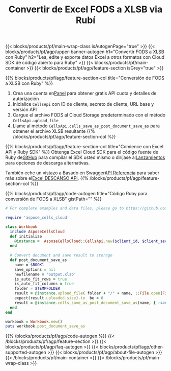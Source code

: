 ﻿---
title:  Convertir de Excel FODS a XLSB via Rubí
description: Cree, edite o convierta archivos Excel con REST API y Ruby SDK de código abierto
url: /es/ruby/conversion/fods-to-xlsb/
family: cells
platformtag: ruby
feature: conversion
informat: FODS
outformat: XLSB
platform: Ruby
otherformats: XLTM XLSX MHTML XPS TXT DIF TSV XLSM ODS MD SVG CSV PDF XLTX FODS XLSB 
---
{{< blocks/products/pf/main-wrap-class isAutogenPage="true" >}}
{{< blocks/products/pf/agp/upper-banner-autogen h1="Convertir FODS a XLSB con Ruby" h2="Lea, edite y exporte datos Excel a otros formatos con Cloud SDK de código abierto para Ruby" >}}
{{< blocks/products/pf/main-container >}}
{{< blocks/products/pf/agp/feature-section isGrey="true" >}}

{{% blocks/products/pf/agp/feature-section-col title="Conversión de FODS a XLSB con Ruby" %}}
1.  Crea una cuenta en<a href="https://dashboard.aspose.cloud/">Panel</a> para obtener gratis API cuota y detalles de autorización
1. Inicialice ```CellsApi``` con ID de cliente, secreto de cliente, URL base y versión API
1. Cargue el archivo FODS al Cloud Storage predeterminado con el método ```CellsApi.upload_file```
1. Llame al método ```CellsApi.cells_save_as_post_document_save_as``` para obtener el archivo XLSB resultante
{{% /blocks/products/pf/agp/feature-section-col %}}

{{% blocks/products/pf/agp/feature-section-col title="Comience con Excel API y Ruby SDK" %}}
Obtenga Excel Cloud SDK para el código fuente de Ruby de[GitHub](https://github.com/aspose-cells-cloud/aspose-cells-cloud-ruby) para compilar el SDK usted mismo o diríjase al[Lanzamientos](https://releases.aspose.cloud/) para opciones de descarga alternativas.

 También eche un vistazo a Basado en Swagger[API Referencia](https://apireference.aspose.cloud/cells/) para saber más sobre el[Excel DESCANSO API](https://products.aspose.cloud/cells/curl/).
{{% /blocks/products/pf/agp/feature-section-col %}}

{{% blocks/products/pf/agp/code-autogen title="Código Ruby para conversión de FODS a XLSB" gistPath="" %}}
```ruby
# For complete examples and data files, please go to https://github.com/aspose-cells-cloud/aspose-cells-cloud-ruby

require 'aspose_cells_cloud'

class Workbook
  include AsposeCellsCloud
  def initialize
    @instance =  AsposeCellsCloud::CellsApi.new($client_id, $client_secret, $api_version, $baseurl) 
  end
  
  # Convert document and save result to storage
  def post_document_save_as
    name = $BOOK1
    save_options = nil
    newfilename = 'output.xlsb'
    is_auto_fit_rows = true
    is_auto_fit_columns = true
    folder = $TEMPFOLDER
    result = @instance.upload_file( folder + "/" + name, ::File.open(File.expand_path("data/" + name), "r") {|io| io.read(io.size) })
    expect(result.uploaded.size).to  be > 0
    result = @instance.cells_save_as_post_document_save_as(name, { :save_options=>save_options, :newfilename=>(folder + "/" + newfilename), :is_auto_fit_rows=>is_auto_fit_rows, :is_auto_fit_columns=>is_auto_fit_columns, :folder=>folder})
  end
end

workbook = Workbook.new()
puts workbook.post_document_save_as
```
{{% /blocks/products/pf/agp/code-autogen %}}
{{< /blocks/products/pf/agp/feature-section >}}
{{< blocks/products/pf/agp/faq-autogen >}}
{{< blocks/products/pf/agp/other-supported-autogen >}}
{{< blocks/products/pf/agp/about-file-autogen >}}
{{< /blocks/products/pf/main-container >}}
{{< /blocks/products/pf/main-wrap-class >}}